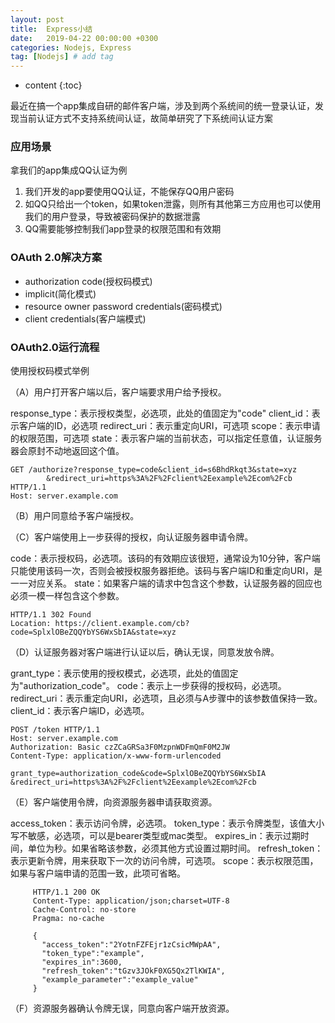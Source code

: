```yaml
---
layout: post
title:  Express小结
date:   2019-04-22 00:00:00 +0300
categories: Nodejs, Express
tag: [Nodejs] # add tag
---
```


* content
{:toc}


最近在搞一个app集成自研的邮件客户端，涉及到两个系统间的统一登录认证，发现当前认证方式不支持系统间认证，故简单研究了下系统间认证方案

### 应用场景

拿我们的app集成QQ认证为例
1. 我们开发的app要使用QQ认证，不能保存QQ用户密码
2. 如QQ只给出一个token，如果token泄露，则所有其他第三方应用也可以使用我们的用户登录，导致被密码保护的数据泄露
3. QQ需要能够控制我们app登录的权限范围和有效期

### OAuth 2.0解决方案

- authorization code(授权码模式)
- implicit(简化模式)
- resource owner password credentials(密码模式)
- client credentials(客户端模式)

### OAuth2.0运行流程

使用授权码模式举例

（A）用户打开客户端以后，客户端要求用户给予授权。

response_type：表示授权类型，必选项，此处的值固定为"code"
client_id：表示客户端的ID，必选项
redirect_uri：表示重定向URI，可选项
scope：表示申请的权限范围，可选项
state：表示客户端的当前状态，可以指定任意值，认证服务器会原封不动地返回这个值。

```
GET /authorize?response_type=code&client_id=s6BhdRkqt3&state=xyz
        &redirect_uri=https%3A%2F%2Fclient%2Eexample%2Ecom%2Fcb HTTP/1.1
Host: server.example.com
```

（B）用户同意给予客户端授权。

（C）客户端使用上一步获得的授权，向认证服务器申请令牌。

code：表示授权码，必选项。该码的有效期应该很短，通常设为10分钟，客户端只能使用该码一次，否则会被授权服务器拒绝。该码与客户端ID和重定向URI，是一一对应关系。
state：如果客户端的请求中包含这个参数，认证服务器的回应也必须一模一样包含这个参数。

```
HTTP/1.1 302 Found
Location: https://client.example.com/cb?code=SplxlOBeZQQYbYS6WxSbIA&state=xyz
```

（D）认证服务器对客户端进行认证以后，确认无误，同意发放令牌。

grant_type：表示使用的授权模式，必选项，此处的值固定为"authorization_code"。
code：表示上一步获得的授权码，必选项。
redirect_uri：表示重定向URI，必选项，且必须与A步骤中的该参数值保持一致。
client_id：表示客户端ID，必选项。

```
POST /token HTTP/1.1
Host: server.example.com
Authorization: Basic czZCaGRSa3F0MzpnWDFmQmF0M2JW
Content-Type: application/x-www-form-urlencoded

grant_type=authorization_code&code=SplxlOBeZQQYbYS6WxSbIA
&redirect_uri=https%3A%2F%2Fclient%2Eexample%2Ecom%2Fcb
```


（E）客户端使用令牌，向资源服务器申请获取资源。

access_token：表示访问令牌，必选项。
token_type：表示令牌类型，该值大小写不敏感，必选项，可以是bearer类型或mac类型。
expires_in：表示过期时间，单位为秒。如果省略该参数，必须其他方式设置过期时间。
refresh_token：表示更新令牌，用来获取下一次的访问令牌，可选项。
scope：表示权限范围，如果与客户端申请的范围一致，此项可省略。

```
     HTTP/1.1 200 OK
     Content-Type: application/json;charset=UTF-8
     Cache-Control: no-store
     Pragma: no-cache

     {
       "access_token":"2YotnFZFEjr1zCsicMWpAA",
       "token_type":"example",
       "expires_in":3600,
       "refresh_token":"tGzv3JOkF0XG5Qx2TlKWIA",
       "example_parameter":"example_value"
     }
```

（F）资源服务器确认令牌无误，同意向客户端开放资源。

